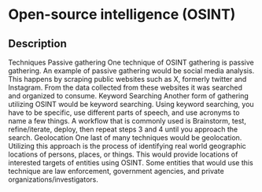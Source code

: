 <h1>Open-source intelligence (OSINT)</h1>
<h2>Description</h2>
Techniques
Passive gathering
One technique of OSINT gathering is passive gathering. An example of passive gathering would be social media analysis. This happens by scraping public websites such as X, formerly twitter and Instagram. From the data collected from these websites it was searched and organized to consume. 
Keyword Searching
Another form of gathering utilizing OSINT would be keyword searching. Using keyword searching, you have to be specific, use different parts of speech, and use acronyms to name a few things. A workflow that is commonly used is Brainstorm, test, refine/iterate, deploy, then repeat steps 3 and 4 until you approach the search.
Geolocation
One last of many techniques would be geolocation. Utilizing this approach is the process of identifying real world geographic locations of persons, places, or things. This would provide locations of interested targets of entities using OSINT. Some entities that would use this technique are law enforcement, government agencies, and private organizations/investigators. 

